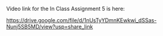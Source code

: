 Video link for the In Class Assignment 5 is here:

https://drive.google.com/file/d/1nUsTyYDmnKEwkwi_dSSas-Nunj5SB5MD/view?usp=share_link
